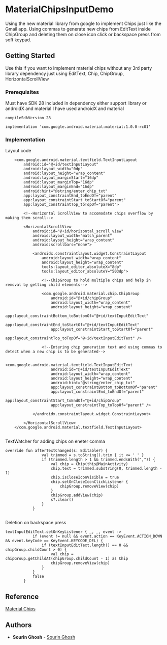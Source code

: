 # MaterialChipsInputDemo
Using the new material library from google to implement Chips just like the Gmail app. Using commas to generate new chips from EditText inside ChipGroup and deleting them on close icon click or backspace press from soft keypad.

## Getting Started

Use this if you want to implement material chips without any 3rd party library dependency just using EditText, Chip, ChipGroup, HorizontalScrollView

### Prerequisites

Must have SDK 28 included in dependency either support library or androidX and material
I have used androidX and material

```
compileSdkVersion 28

implementation 'com.google.android.material:material:1.0.0-rc01'

```

### Implementation

Layout code

```
    <com.google.android.material.textfield.TextInputLayout
        android:id="@+id/textInputLayout"
        android:layout_width="0dp"
        android:layout_height="wrap_content"
        android:layout_marginStart="16dp"
        android:layout_marginTop="16dp"
        android:layout_marginEnd="16dp"
        android:hint="@string/enter_chip_txt"
        app:layout_constraintEnd_toEndOf="parent"
        app:layout_constraintStart_toStartOf="parent"
        app:layout_constraintTop_toTopOf="parent">

        <!--Horizontal ScrollView to accomodate chips overflow by making them scroll-->

        <HorizontalScrollView
            android:id="@+id/horizontal_scroll_view"
            android:layout_width="match_parent"
            android:layout_height="wrap_content"
            android:scrollbars="none">

            <androidx.constraintlayout.widget.ConstraintLayout
                android:layout_width="wrap_content"
                android:layout_height="wrap_content"
                tools:layout_editor_absoluteX="8dp"
                tools:layout_editor_absoluteY="503dp">

                <!--ChipGroup to hold multiple chips and help in removal by getting child elements-->

                <com.google.android.material.chip.ChipGroup
                    android:id="@+id/chipGroup"
                    android:layout_width="wrap_content"
                    android:layout_height="wrap_content"
                    app:layout_constraintBottom_toBottomOf="@+id/textInputEditText"
                    app:layout_constraintEnd_toStartOf="@+id/textInputEditText"
                    app:layout_constraintStart_toStartOf="parent"
                    app:layout_constraintTop_toTopOf="@+id/textInputEditText" />

                <!--Entering chip generation text and using commas to detect when a new chip is to be generated-->

                <com.google.android.material.textfield.TextInputEditText
                    android:id="@+id/textInputEditText"
                    android:layout_width="wrap_content"
                    android:layout_height="wrap_content"
                    android:hint="@string/enter_chip_txt"
                    app:layout_constraintBottom_toBottomOf="parent"
                    app:layout_constraintEnd_toEndOf="parent"
                    app:layout_constraintStart_toEndOf="@+id/chipGroup"
                    app:layout_constraintTop_toTopOf="parent" />

            </androidx.constraintlayout.widget.ConstraintLayout>

        </HorizontalScrollView>
    </com.google.android.material.textfield.TextInputLayout>
    
```

TextWatcher for adding chips on eneter comma

```
override fun afterTextChanged(s: Editable?) {
                val trimmed = s.toString().trim { it <= ' ' }
                if (trimmed.length > 1 && trimmed.endsWith(",")) {
                    val chip = Chip(this@MainActivity)
                    chip.text = trimmed.substring(0, trimmed.length - 1)
                    chip.isCloseIconVisible = true
                    chip.setOnCloseIconClickListener {
                        chipGroup.removeView(chip)
                    }
                    chipGroup.addView(chip)
                    s?.clear()
                }
            }
            
```
Deletion on backspace press 

```
textInputEditText.setOnKeyListener { _, _, event ->
            if (event != null && event.action == KeyEvent.ACTION_DOWN && event.keyCode == KeyEvent.KEYCODE_DEL) {
                if (textInputEditText.length() == 0 && chipGroup.childCount > 0) {
                    val chip = chipGroup.getChildAt(chipGroup.childCount - 1) as Chip
                    chipGroup.removeView(chip)
                }
            }
            false
        }

```
## Reference

[Material Chips](https://material.io/develop/android/components/chip/)

## Authors

* **Sourin Ghosh** - [Sourin Ghosh](https://github.com/sourin00)
